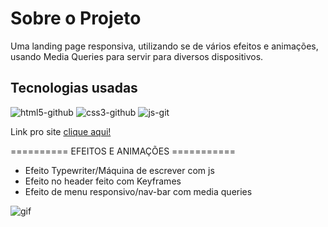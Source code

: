 # Sobre o Projeto
Uma landing page responsiva, utilizando se de vários efeitos e animações, usando Media Queries para servir para diversos dispositivos.

## Tecnologias usadas

![html5-github](https://user-images.githubusercontent.com/77819811/145780100-2082102a-c849-43ad-8c8a-6e4aba4c93f2.png)
![css3-github](https://user-images.githubusercontent.com/77819811/145780205-4b7260de-2ca6-4294-9220-fd8d71a4ec62.png)
![js-git](https://user-images.githubusercontent.com/77819811/146499840-7f25e1ad-3b58-44e4-9478-7b8bc0975647.png)

 
 Link pro site [clique aqui!](https://maykgomes92.github.io/page-barbearia/)

========== EFEITOS E ANIMAÇÕES ===========

* Efeito Typewriter/Máquina de escrever com js
* Efeito no header feito com Keyframes
* Efeito de menu responsivo/nav-bar com media queries

![gif](https://user-images.githubusercontent.com/77819811/138352711-a411c234-dc8d-4a3b-acd0-71c9cd3494c1.gif)
